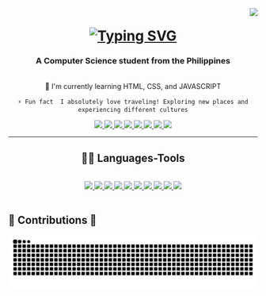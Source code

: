 <img  align="right" src="https://visitor-badge.laobi.icu/badge?page_id=androniconucum.androniconucum" />

<h1 align="center">
    <a href="https://git.io/typing-svg">
     <img src="https://readme-typing-svg.demolab.com?font=Fira+Code&weight=600&size=35&duration=4000&pause=1000&center=true&vCenter=true&random=false&width=500&height=70&lines=Hi+There!+%F0%9F%91%8B;I'm+Andronico+Nucum" alt="Typing SVG" /> 
    </a>
</h1>   

<h3 align="center"> A Computer Science student from the Philippines </h3>

<br/>

<div align="center">
    🌱 I'm currently learning HTML, CSS, and JAVASCRIPT
    
    ⚡ Fun fact  I absolutely love traveling! Exploring new places and experiencing different cultures

    
</div>

<div align="center">
        <a href="mailto:nicounwntdmain@gmail.com">
            <img src="https://img.shields.io/badge/Gmail-D14836?style=for-the-badge&logo=gmail&logoColor=white" />
        </a>
        <a href="https://www.linkedin.com/in/andronico-nucum-a826a2232/">
            <img src="https://img.shields.io/badge/LinkedIn-0077B5?style=for-the-badge&logo=linkedin&logoColor=white" />
        </a>
        <a href="portfolio-website">
            <img src="https://img.shields.io/badge/Portfolio-430098?style=for-the-badge&logo=About.me&logoColor=white" />
        </a>
        <a href="https://twitter.com/andronico_nucum">
            <img src="https://img.shields.io/badge/X-000000?style=for-the-badge&logo=x&logoColor=white" />
        </a>
        <a href="https://www.facebook.com/profile.php?id=100075144817064">
            <img src="https://img.shields.io/badge/Facebook-1877F2?style=for-the-badge&logo=facebook&logoColor=white" />
        </a>
        <a href="https://www.instagram.com/androniconucum/">
            <img src="https://img.shields.io/badge/Instagram-E4405F?style=for-the-badge&logo=instagram&logoColor=white" />
        </a>
        <a href="https://leetcode.com/androniconucum12/">
            <img src="https://img.shields.io/badge/-LeetCode-FFA116?style=for-the-badge&logo=LeetCode&logoColor=black" />
        </a>
        <a href="https://discord.com/users/454889907828162581">
            <img src="https://img.shields.io/badge/Discord-5865F2?style=for-the-badge&logo=discord&logoColor=white" />
        </a>
</div>

<hr/>

<h2 align="center"> 👩‍💻 Languages-Tools</h2>
<br/>
<div align="center" >
    <a href="">
        <img src="https://img.shields.io/badge/C-00599C?style=for-the-badge&logo=c&logoColor=white" />
    </a>
    <a href="">
        <img src="https://img.shields.io/badge/HTML5-E34F26?style=for-the-badge&logo=html5&logoColor=white" />
    </a>
    <a href="">
        <img src="https://img.shields.io/badge/C%2B%2B-00599C?style=for-the-badge&logo=c%2B%2B&logoColor=white" />
    </a>
    <a href="">
        <img src="https://img.shields.io/badge/CSS3-1572B6?style=for-the-badge&logo=css3&logoColor=white" />
    </a>
    <a href="">
        <img src="https://img.shields.io/badge/Figma-F24E1E?style=for-the-badge&logo=figma&logoColor=white" />
    </a>
    <a href="">
        <img src="https://img.shields.io/badge/Inkscape-000000?style=for-the-badge&logo=Inkscape&logoColor=white" />
    </a>
    <a href="">
        <img src="https://img.shields.io/badge/Canva-%2300C4CC.svg?&style=for-the-badge&logo=Canva&logoColor=white" />
    </a>
    <a href="">
        <img src="https://img.shields.io/badge/Adobe%20Photoshop-31A8FF?style=for-the-badge&logo=Adobe%20Photoshop&logoColor=black" />
    </a>
    <a href="">
        <img src="https://img.shields.io/badge/java-%23ED8B00.svg?style=for-the-badge&logo=openjdk&logoColor=white" />
    </a>
    <a href="">
        <img src="https://img.shields.io/badge/git-%23F05033.svg?style=for-the-badge&logo=git&logoColor=white" />
    </a>
</div>

<br />
<h2> 🐍 Contributions 🐍</h2>
<img alt="snake eating my contributions" src="https://raw.githubusercontent.com/androniconucum/androniconucum/output/github-contribution-grid-snake.svg" />

